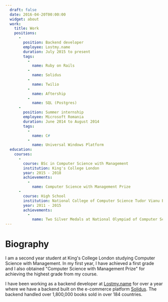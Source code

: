 ```yaml
---
  draft: false
  date: 2016-04-20T00:00:00
  widget: about
  work:
    title: Work
    positions:
      -
        position: Backend developer
        employee: Lostmy.name
        duration: July 2015 to present
        tags:
          -
            name: Ruby on Rails
          -
            name: Solidus
          -
            name: Twilio
          -
            name: Aftership
          -
            name: SQL (Postgres)
      -
        position: Summer internship
        employee: Microsoft Romania
        duration: June 2014 to August 2014
        tags:
          -
            name: C#
          -
            name: Universal Windows Platform
  education:
    courses:
      -
        course: BSc in Computer Science with Management
        institution: King's College London
        year: 2015 - 2018
        achievements:
          -
            name: Computer Science with Management Prize
      -
        course: High School
        institution: National College of Computer Science Tudor Vianu Bucharest
        year: 2011 - 2015
        achievements:
          -
            name: Two Silver Medals at National Olympiad of Computer Science
---
```


# Biography

I am a second year student at King's College London studying Computer Science with Management.
In my first year, I have achieved a first grade and I also obtained "Computer Science with Management Prize" for achieving the highest grade from my course.

I have been working as a backend developer at [Lostmy.name](https://lostmy.name)
for over a year where we have a backend built on the e-commerce platform [Solidus](https://github.com/solidusio/solidus).
The backend handled over 1,800,000 books sold in over 184 countries.
